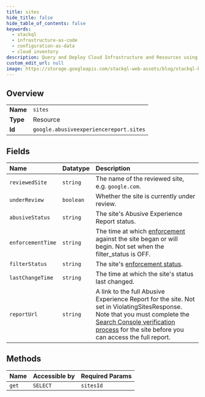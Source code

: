 ```yaml
---
title: sites
hide_title: false
hide_table_of_contents: false
keywords:
  - stackql
  - infrastructure-as-code
  - configuration-as-data
  - cloud inventory
description: Query and Deploy Cloud Infrastructure and Resources using SQL
custom_edit_url: null
image: https://storage.googleapis.com/stackql-web-assets/blog/stackql-blog-post-featured-image.png
---
```

  
    

## Overview
<table><tbody>
<tr><td><b>Name</b></td><td><code>sites</code></td></tr>
<tr><td><b>Type</b></td><td>Resource</td></tr>
<tr><td><b>Id</b></td><td><code>google.abusiveexperiencereport.sites</code></td></tr>
</tbody></table>

## Fields
| Name | Datatype | Description |
|:-----|:---------|:------------|
| `reviewedSite` | `string` | The name of the reviewed site, e.g. `google.com`. |
| `underReview` | `boolean` | Whether the site is currently under review. |
| `abusiveStatus` | `string` | The site's Abusive Experience Report status. |
| `enforcementTime` | `string` | The time at which [enforcement](https://support.google.com/webtools/answer/7538608) against the site began or will begin. Not set when the filter_status is OFF. |
| `filterStatus` | `string` | The site's [enforcement status](https://support.google.com/webtools/answer/7538608). |
| `lastChangeTime` | `string` | The time at which the site's status last changed. |
| `reportUrl` | `string` | A link to the full Abusive Experience Report for the site. Not set in ViolatingSitesResponse. Note that you must complete the [Search Console verification process](https://support.google.com/webmasters/answer/9008080) for the site before you can access the full report. |
## Methods
| Name | Accessible by | Required Params |
|:-----|:--------------|:----------------|
| `get` | `SELECT` | `sitesId` |
